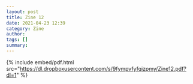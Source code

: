 ```yaml
---
layout: post
title: Zine 12
date: 2021-04-23 12:39
category: Zine
author: 
tags: []
summary: 
---
```



{% include embed/pdf.html src="https://dl.dropboxusercontent.com/s/9fympvfyfqizpmy/Zine12.pdf?dl=1" %}